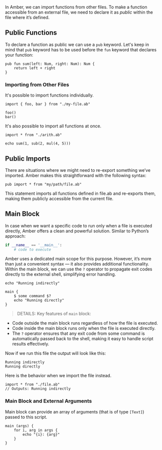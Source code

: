 In Amber, we can import functions from other files. To make a function accessible from an external file, we need to declare it as _public_ within the file where it’s defined.

## Public Functions

To declare a function as public we can use a `pub` keyword. Let's keep in mind that `pub` keyword has to be used before the `fun` keyword that declares your function:

```ab
pub fun sum(left: Num, right: Num): Num {
	return left + right
}
```

### Importing from Other Files

It's possible to import functions individually.

```ab
import { foo, bar } from "./my-file.ab"

foo()
bar()
```

It's also possible to import all functions at once.

```ab
import * from "./arith.ab"

echo sum(1, sub(2, mul(4, 5)))
```

## Public Imports

There are situations where we might need to re-export something we’ve imported. Amber makes this straightforward with the following syntax:

```ab
pub import * from "my/path/file.ab"
```

This statement imports all functions defined in file.ab and re-exports them, making them publicly accessible from the current file.

## Main Block

In case when we want a specific code to run only when a file is executed directly, Amber offers a clean and powerful solution. Similar to Python’s approach:

```py
if __name__ == '__main__':
	# code to execute
```

Amber uses a dedicated main scope for this purpose. However, it’s more than just a convenient syntax — it also provides additional functionality. Within the main block, we can use the `?` operator to propagate exit codes directly to the external shell, simplifying error handling.

```ab
echo "Running indirectly"

main {
	$ some command $?
	echo "Running directly"
}
```

> DETAILS: Key features of `main` block:
- Code outside the main block runs regardless of how the file is executed.
- Code inside the main block runs only when the file is executed directly.
- The `?` operator ensures that any exit code from some command is automatically passed back to the shell, making it easy to handle script results effectively.

Now if we run this file the output will look like this:
```
Running indirectly
Running directly
```

Here is the behavior when we import the file instead.

```ab
import * from "./file.ab"
// Outputs: Running indirectly
```


### Main Block and External Arguments

Main block can provide an array of arguments (that is of type `[Text]`) passed to this script.

```ab
main (args) {
	for i, arg in args {
		echo "{i}: {arg}"
	}
}
```
